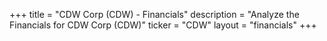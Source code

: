+++
title = "CDW Corp (CDW) - Financials"
description = "Analyze the Financials for CDW Corp (CDW)"
ticker = "CDW"
layout = "financials"
+++

